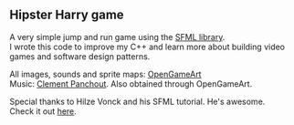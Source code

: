 <h2>Hipster Harry game</h2>

A very simple jump and run game using the <a href='https://www.sfml-dev.org/'>SFML library</a>.<br> I wrote this code to improve my C++ and learn more about building video games and software design patterns.

All images, sounds and sprite maps: <a href='https://www.opengameart.org'>OpenGameArt</a><br> 
Music: <a href='http://www.clementpanchout.com/'>Clement Panchout</a>. Also obtained through OpenGameArt.

Special thanks to Hilze Vonck and his SFML tutorial. He's awesome.<br>
Check it out <a href='https://www.youtube.com/watch?v=axIgxBQVBg0'>here</a>.
